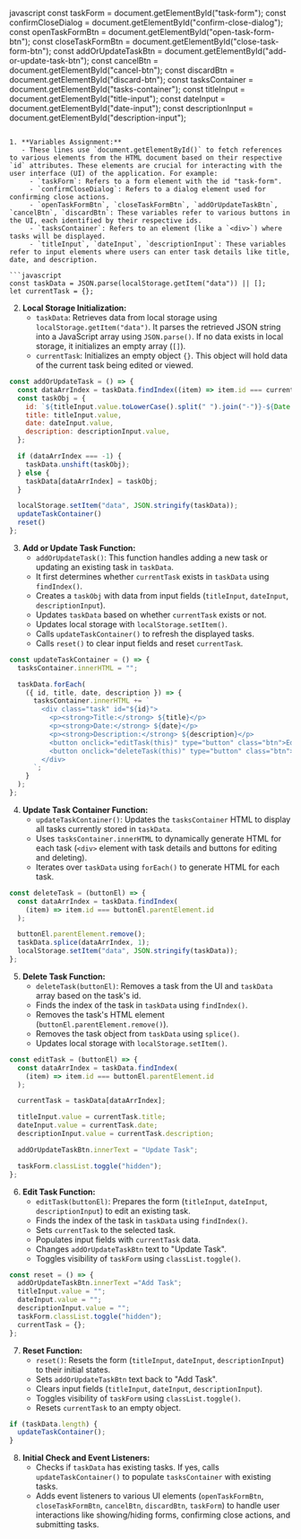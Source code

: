 javascript
const taskForm = document.getElementById("task-form");
const confirmCloseDialog = document.getElementById("confirm-close-dialog");
const openTaskFormBtn = document.getElementById("open-task-form-btn");
const closeTaskFormBtn = document.getElementById("close-task-form-btn");
const addOrUpdateTaskBtn = document.getElementById("add-or-update-task-btn");
const cancelBtn = document.getElementById("cancel-btn");
const discardBtn = document.getElementById("discard-btn");
const tasksContainer = document.getElementById("tasks-container");
const titleInput = document.getElementById("title-input");
const dateInput = document.getElementById("date-input");
const descriptionInput = document.getElementById("description-input");
```

1. **Variables Assignment:**
   - These lines use `document.getElementById()` to fetch references to various elements from the HTML document based on their respective `id` attributes. These elements are crucial for interacting with the user interface (UI) of the application. For example:
     - `taskForm`: Refers to a form element with the id "task-form".
     - `confirmCloseDialog`: Refers to a dialog element used for confirming close actions.
     - `openTaskFormBtn`, `closeTaskFormBtn`, `addOrUpdateTaskBtn`, `cancelBtn`, `discardBtn`: These variables refer to various buttons in the UI, each identified by their respective ids.
     - `tasksContainer`: Refers to an element (like a `<div>`) where tasks will be displayed.
     - `titleInput`, `dateInput`, `descriptionInput`: These variables refer to input elements where users can enter task details like title, date, and description.

```javascript
const taskData = JSON.parse(localStorage.getItem("data")) || [];
let currentTask = {};
```

2. **Local Storage Initialization:**
   - `taskData`: Retrieves data from local storage using `localStorage.getItem("data")`. It parses the retrieved JSON string into a JavaScript array using `JSON.parse()`. If no data exists in local storage, it initializes an empty array (`[]`).
   - `currentTask`: Initializes an empty object `{}`. This object will hold data of the current task being edited or viewed.

```javascript
const addOrUpdateTask = () => {
  const dataArrIndex = taskData.findIndex((item) => item.id === currentTask.id);
  const taskObj = {
    id: `${titleInput.value.toLowerCase().split(" ").join("-")}-${Date.now()}`,
    title: titleInput.value,
    date: dateInput.value,
    description: descriptionInput.value,
  };

  if (dataArrIndex === -1) {
    taskData.unshift(taskObj);
  } else {
    taskData[dataArrIndex] = taskObj;
  }

  localStorage.setItem("data", JSON.stringify(taskData));
  updateTaskContainer()
  reset()
};
```

3. **Add or Update Task Function:**
   - `addOrUpdateTask()`: This function handles adding a new task or updating an existing task in `taskData`.
   - It first determines whether `currentTask` exists in `taskData` using `findIndex()`.
   - Creates a `taskObj` with data from input fields (`titleInput`, `dateInput`, `descriptionInput`).
   - Updates `taskData` based on whether `currentTask` exists or not.
   - Updates local storage with `localStorage.setItem()`.
   - Calls `updateTaskContainer()` to refresh the displayed tasks.
   - Calls `reset()` to clear input fields and reset `currentTask`.

```javascript
const updateTaskContainer = () => {
  tasksContainer.innerHTML = "";

  taskData.forEach(
    ({ id, title, date, description }) => {
      tasksContainer.innerHTML += `
        <div class="task" id="${id}">
          <p><strong>Title:</strong> ${title}</p>
          <p><strong>Date:</strong> ${date}</p>
          <p><strong>Description:</strong> ${description}</p>
          <button onclick="editTask(this)" type="button" class="btn">Edit</button>
          <button onclick="deleteTask(this)" type="button" class="btn">Delete</button> 
        </div>
      `;
    }
  );
};
```

4. **Update Task Container Function:**
   - `updateTaskContainer()`: Updates the `tasksContainer` HTML to display all tasks currently stored in `taskData`.
   - Uses `tasksContainer.innerHTML` to dynamically generate HTML for each task (`<div>` element with task details and buttons for editing and deleting).
   - Iterates over `taskData` using `forEach()` to generate HTML for each task.

```javascript
const deleteTask = (buttonEl) => {
  const dataArrIndex = taskData.findIndex(
    (item) => item.id === buttonEl.parentElement.id
  );

  buttonEl.parentElement.remove();
  taskData.splice(dataArrIndex, 1);
  localStorage.setItem("data", JSON.stringify(taskData));
};
```

5. **Delete Task Function:**
   - `deleteTask(buttonEl)`: Removes a task from the UI and `taskData` array based on the task's id.
   - Finds the index of the task in `taskData` using `findIndex()`.
   - Removes the task's HTML element (`buttonEl.parentElement.remove()`).
   - Removes the task object from `taskData` using `splice()`.
   - Updates local storage with `localStorage.setItem()`.

```javascript
const editTask = (buttonEl) => {
  const dataArrIndex = taskData.findIndex(
    (item) => item.id === buttonEl.parentElement.id
  );

  currentTask = taskData[dataArrIndex];

  titleInput.value = currentTask.title;
  dateInput.value = currentTask.date;
  descriptionInput.value = currentTask.description;

  addOrUpdateTaskBtn.innerText = "Update Task";

  taskForm.classList.toggle("hidden");  
};
```

6. **Edit Task Function:**
   - `editTask(buttonEl)`: Prepares the form (`titleInput`, `dateInput`, `descriptionInput`) to edit an existing task.
   - Finds the index of the task in `taskData` using `findIndex()`.
   - Sets `currentTask` to the selected task.
   - Populates input fields with `currentTask` data.
   - Changes `addOrUpdateTaskBtn` text to "Update Task".
   - Toggles visibility of `taskForm` using `classList.toggle()`.

```javascript
const reset = () => {
  addOrUpdateTaskBtn.innerText ="Add Task";
  titleInput.value = "";
  dateInput.value = "";
  descriptionInput.value = "";
  taskForm.classList.toggle("hidden");
  currentTask = {};
};
```

7. **Reset Function:**
   - `reset()`: Resets the form (`titleInput`, `dateInput`, `descriptionInput`) to their initial states.
   - Sets `addOrUpdateTaskBtn` text back to "Add Task".
   - Clears input fields (`titleInput`, `dateInput`, `descriptionInput`).
   - Toggles visibility of `taskForm` using `classList.toggle()`.
   - Resets `currentTask` to an empty object.

```javascript
if (taskData.length) {
  updateTaskContainer();
}
```

8. **Initial Check and Event Listeners:**
   - Checks if `taskData` has existing tasks. If yes, calls `updateTaskContainer()` to populate `tasksContainer` with existing tasks.
   - Adds event listeners to various UI elements (`openTaskFormBtn`, `closeTaskFormBtn`, `cancelBtn`, `discardBtn`, `taskForm`) to handle user interactions like showing/hiding forms, confirming close actions, and submitting tasks.

